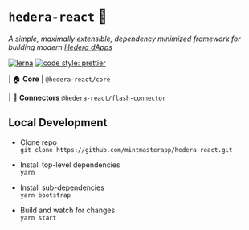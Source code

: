 # `hedera-react` 🧰

_A simple, maximally extensible, dependency minimized framework for building modern [Hedera dApps](https://www.hedera.com/)_

[![lerna](https://img.shields.io/badge/maintained%20with-lerna-cc00ff.svg)](https://lerna.js.org/)
[![code style: prettier](https://img.shields.io/badge/code_style-prettier-ff69b4.svg?style=flat-square)](https://github.com/prettier/prettier)

| 🏠 **Core**
| `@hedera-react/core`

| 🔌 **Connectors**
`@hedera-react/flash-connector`

## Local Development

- Clone repo\
  `git clone https://github.com/mintmasterapp/hedera-react.git`

- Install top-level dependencies\
  `yarn`

- Install sub-dependencies\
  `yarn bootstrap`

- Build and watch for changes\
  `yarn start`
